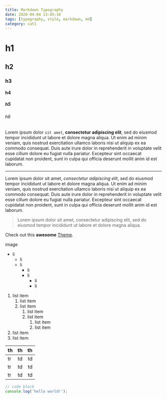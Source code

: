 ```yaml
---
title: Markdown Typography
date: 2020-04-04 13:45:10
tags: [typography, style, markdown, md]
category: cat1
---
```


# h1

## h2

### h3

#### h4

##### h5

###### h6

Lorem ipsum dolor `sit amet`, **consectetur adipiscing elit**, sed do eiusmod tempor incididunt ut labore et dolore magna aliqua. Ut enim ad minim veniam, quis nostrud exercitation ullamco laboris nisi ut aliquip ex ea commodo consequat. Duis aute irure dolor in reprehenderit in voluptate velit esse cillum dolore eu fugiat nulla pariatur. Excepteur sint occaecat cupidatat non proident, sunt in culpa qui officia deserunt mollit anim id est laborum.

---

Lorem ipsum dolor sit amet, _consectetur adipiscing elit_, sed do eiusmod tempor incididunt ut labore et dolore magna aliqua. Ut enim ad minim veniam, quis nostrud exercitation ullamco laboris nisi ut aliquip ex ea commodo consequat. Duis aute irure dolor in reprehenderit in voluptate velit esse cillum dolore eu fugiat nulla pariatur. Excepteur sint occaecat cupidatat non proident, sunt in culpa qui officia deserunt mollit anim id est laborum.

> Lorem ipsum dolor sit amet, consectetur adipiscing elit, sed do eiusmod tempor incididunt ut labore et dolore magna aliqua.

Check out this **awesome** [Theme](https://github.com/sabrinaluo/gatsby-theme-replica 'replica theme for gatsby').

image

- li
  - li
  - li
    - li
    - li
      - li
      - li

1. list item
   1. list item
   2. list item
      1. list item
      2. list item
         1. list item
         2. list item
2. list item
3. list item

| th  | th  |  th |
| :-- | :-: | --: |
| tr  | td  |  td |
| tr  | td  |  td |
| tr  | td  |  td |

```js
// code block
console.log('hello world!');
```

